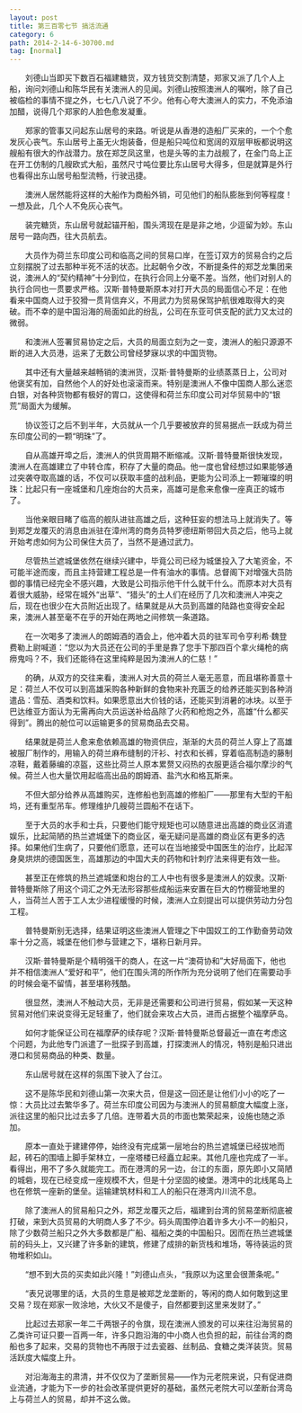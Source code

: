 ```yaml
---
layout: post
title: 第三百零七节 搞活流通
category: 6
path: 2014-2-14-6-30700.md
tag: [normal]
---
```


　　刘德山当即买下数百石福建糖货，双方钱货交割清楚，郑家又派了几个人上船，询问刘德山和陈华民有关澳洲人的见闻。刘德山按照澳洲人的嘱咐，除了自己被临检的事情不提之外，七七八八说了不少。他有心夸大澳洲人的实力，不免添油加醋，说得几个郑家的人脸色愈发凝重。

　　郑家的管事又问起东山居号的来路。听说是从香港的造船厂买来的，一个个愈发灰心丧气。东山居号上虽无火炮装备，但是船只吨位和宽阔的双层甲板都说明这艘船有很大的作战潜力。放在郑芝凤这里，也是头等的主力战舰了，在金门岛上正在开工仿制的几艘欧式大船，虽然尺寸吨位要比东山居号大得多，但是就算是外行也看得出东山居号船型流畅，行驶迅捷。

　　澳洲人居然能将这样的大船作为商船外销，可见他们的船队膨胀到何等程度！一想及此，几个人不免灰心丧气。

　　装完糖货，东山居号就起锚开船，围头湾现在是是非之地，少逗留为妙。东山居号一路向西，往大员航去。

　　大员作为荷兰东印度公司和临高之间的贸易口岸，在签订双方的贸易合约之后立刻摆脱了过去那种半死不活的状态。比起朝令夕改，不断提条件的郑芝龙集团来说，澳洲人的“契约精神”十分到位，在执行合同上分毫不差。当然，他们对别人的执行合同也一贯要求严格。汉斯·普特曼斯原本对打开大员的局面信心不足：在他看来中国商人过于狡猾一贯背信弃义，不用武力为贸易保驾护航很难取得大的突破。而不幸的是中国沿海的局面如此的纷乱，公司在东亚可供支配的武力又太过的微弱。

　　和澳洲人签署贸易协定之后，大员的局面立刻为之一变，澳洲人的船只源源不断的进入大员港，运来了无数公司曾经梦寐以求的中国货物。

　　其中还有大量越来越畅销的澳洲货，汉斯·普特曼斯的业绩蒸蒸日上，公司对他褒奖有加，自然他个人的好处也滚滚而来。特别是澳洲人不像中国商人那么迷恋白银，对各种货物都有极好的胃口，这使得和荷兰东印度公司对华贸易中的“银荒”局面大为缓解。

　　协议签订之后不到半年，大员就从一个几乎要被放弃的贸易据点一跃成为荷兰东印度公司的一颗“明珠”了。

　　自从高雄开埠之后，澳洲人的供货周期不断缩减。汉斯·普特曼斯很快发现，澳洲人在高雄建立了中转仓库，积存了大量的商品。他一度也曾经想过如果能够通过突袭夺取高雄的话，不仅可以获取丰盛的战利品，更能为公司添上一颗璀璨的明珠：比起只有一座城堡和几座炮台的大员来，高雄可是愈来愈像一座真正的城市了。

　　当他亲眼目睹了临高的舰队进驻高雄之后，这种狂妄的想法马上就消失了。等到郑芝龙覆灭的消息由派驻在漳州湾的商务员特罗德纽斯带回大员之后，他马上就开始考虑如何为公司保住大员了，当然不是通过武力。

　　尽管热兰遮城堡依然在继续兴建中，毕竟公司已经为城堡投入了大笔资金，不可能半途而废，而且主持营建工程总是一件有油水的事情。总督阁下对增强大员防御的事情已经完全不感兴趣，大致是公司指示他干什么就干什么。而原本对大员有着很大威胁，经常在城外“出草”、“猎头”的土人们在经历了几次和澳洲人冲突之后，现在也很少在大员附近出现了。结果就是从大员到高雄的陆路也变得安全起来，澳洲人甚至毫不在乎的开始在两地之间修筑一条道路。

　　在一次喝多了澳洲人的朗姆酒的酒会上，他冲着大员的驻军司令亨利希·魏登费勒上尉喊道：“您以为大员还在公司的手里是靠了您手下那四百个拿火绳枪的病痨鬼吗？不，我们还能待在这里纯粹是因为澳洲人的仁慈！”

　　的确，从双方的交往来看，澳洲人对大员的荷兰人毫无恶意，而且堪称善意十足：荷兰人不仅可以到高雄采购各种新鲜的食物来补充匮乏的给养还能买到各种消遣品：雪茄、酒类和饮料。如果愿意出大价钱的话，还能买到消暑的冰块。以至于巴达维亚方面认为无需再向大员运送补给品除了火药和枪炮之外，高雄“什么都买得到”。腾出的舱位可以运输更多的贸易商品去交易。

　　结果就是荷兰人愈来愈依赖高雄的物资供应，渐渐的大员的荷兰人穿上了高雄被服厂制作的，用输入的荷兰麻布缝制的汗衫、衬衣和长裤，穿着临高制造的藤制凉鞋，戴着藤编的凉盔，这些比荷兰人原本累赘又闷热的衣服更适合福尔摩沙的气候。荷兰人也大量饮用起临高出品的朗姆酒、盐汽水和格瓦斯来。

　　不但大部分给养从高雄购买，连修船也到高雄的修船厂——那里有大型的干船坞，还有重型吊车。修理维护几艘荷兰圆船不在话下。

　　至于大员的水手和士兵，只要他们能守规矩也可以随意进出高雄的商业区消遣娱乐，比起简陋的热兰遮城堡下的商业区，毫无疑问是高雄的商业区有更多的选择。如果他们生病了，只要他们愿意，还可以在当地接受中国医生的治疗，比起浑身臭烘烘的德国医生，高雄那边的中国大夫的药物和针刺疗法来得更有效一些。

　　甚至正在修筑的热兰遮城堡和炮台的工人中也有很多是澳洲人的奴隶。汉斯·普特曼斯除了用这个词汇之外无法形容那些成船运来安置在巨大的竹棚营地里的人，当荷兰人苦于工人太少进程缓慢的时候，澳洲人立刻提出可以提供劳动力分包工程。

　　普特曼斯别无选择，结果证明这些澳洲人管理之下中国奴工的工作勤奋劳动效率十分之高，城堡在他们参与营建之下，堪称日新月异。

　　汉斯·普特曼斯是个精明强干的商人，在这一片“澳荷协和”大好局面下，他也并不相信澳洲人“爱好和平”，他们在围头湾的所作所为充分说明了他们在需要动手的时候会毫不留情，甚至堪称残酷。

　　很显然，澳洲人不触动大员，无非是还需要和公司进行贸易，假如某一天这种贸易对他们来说变得无足轻重了，他们就会来攻占大员，进而占据整个福摩萨岛。

　　如何才能保证公司在福摩萨的续存呢？汉斯·普特曼斯总督最近一直在考虑这个问题，为此他专门派遣了一批探子到高雄，打探澳洲人的情况，特别是船只进出港口和贸易商品的种类、数量。

　　东山居号就在这样的氛围下驶入了台江。

　　这不是陈华民和刘德山第一次来大员，但是这一回还是让他们小小的吃了一惊：大员比过去繁华多了。荷兰东印度公司因为与澳洲人的贸易额度大幅度上涨，派往这里的船只比过去多了几倍。连带着大员的市面也繁荣起来，设施也随之添加。

　　原本一直处于建建停停，始终没有完成第一层地台的热兰遮城堡已经拔地而起，砖石的围墙上脚手架林立，一座塔楼已经矗立起来。其他几座也完成了一半。看得出，用不了多久就能完工。而在港湾的另一边，台江的东面，原先即小又简陋的城砦，现在已经变成一座规模不大，但是十分坚固的棱堡。港湾中的北线尾岛上也在修筑一座新的堡垒。运输建筑材料和工人的船只在港湾内川流不息。

　　除了澳洲人的贸易船只之外，郑芝龙覆灭之后，福建到台湾的贸易垄断彻底被打破，来到大员贸易的大明商人多了不少。码头周围停泊着许多大小不一的船只，除了少数荷兰船只之外大多数都是广船、福船之类的中国船只。因而在热兰遮城堡前的码头上，又兴建了许多新的建筑，修建了成排的新货栈和堆场，等待装运的货物堆积如山。

　　“想不到大员的买卖如此兴隆！”刘德山点头，“我原以为这里会很萧条呢。”

　　“表兄说哪里的话，大员的生意是被郑芝龙垄断的，等闲的商人如何敢到这里交易？现在郑家一败涂地，大伙又不是傻子，自然都要到这里来发财了。”

　　比起过去郑家一年二千两银子的令旗，现在澳洲人颁发的可以来往沿海贸易的乙类许可证只要一百两一年，许多只跑沿海的中小商人也负担的起，前往台湾的商船也多了起来，交易的货物也不再限于过去瓷器、丝制品、食糖之类洋装货。贸易活跃度大幅度上升。

　　对沿海海主的肃清，并不仅仅为了垄断贸易——作为元老院来说，只有促进商业流通，才能为下一步的社会改革提供更好的基础，虽然元老院大可以垄断台湾岛上与荷兰人的贸易，却并不这么做。
